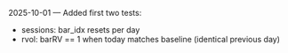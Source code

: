 2025-10-01 — Added first two tests:
- sessions: bar_idx resets per day
- rvol: barRV == 1 when today matches baseline (identical previous day)

